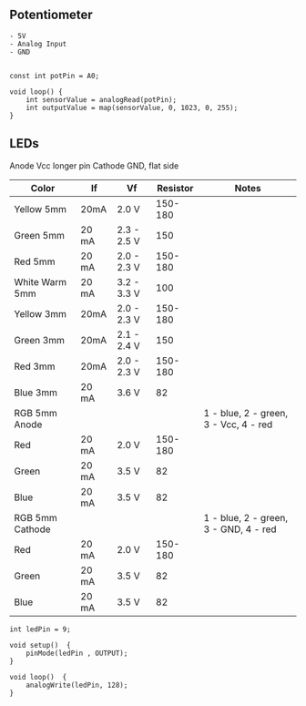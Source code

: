 Potentiometer
---

    - 5V
    - Analog Input
    - GND
  

	const int potPin = A0;
	
	void loop() {
	    int sensorValue = analogRead(potPin);
	    int outputValue = map(sensorValue, 0, 1023, 0, 255);
	}

    
LEDs
---

Anode Vcc longer pin
Cathode GND, flat side

Color | If | Vf | Resistor | Notes
------|----|----|----------|------
Yellow 5mm | 20mA | 2.0 V | 150-180
Green 5mm | 20 mA | 2.3 - 2.5 V | 150
Red 5mm | 20 mA | 2.0 - 2.3 V | 150-180
White Warm 5mm | 20 mA | 3.2 - 3.3 V | 100
Yellow 3mm | 20mA | 2.0 - 2.3 V | 150-180
Green 3mm | 20mA | 2.1 - 2.4 V | 150
Red 3mm | 20mA | 2.0 - 2.3 V | 150-180
Blue 3mm | 20 mA | 3.6 V | 82
RGB 5mm Anode | | | | 1 - blue, 2 - green, 3 - Vcc, 4 - red
  Red | 20 mA | 2.0 V | 150-180
  Green | 20 mA | 3.5 V | 82
  Blue | 20 mA | 3.5 V | 82
RGB 5mm Cathode | | | | 1 - blue, 2 - green, 3 - GND, 4 - red
  Red | 20 mA | 2.0 V | 150-180
  Green | 20 mA | 3.5 V | 82
  Blue | 20 mA | 3.5 V | 82


	int ledPin = 9;
	
	void setup()  {
		pinMode(ledPin , OUTPUT);
	}

	void loop()  {
		analogWrite(ledPin, 128);
	}


